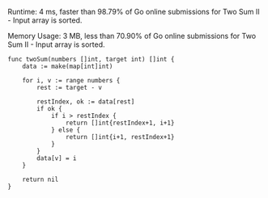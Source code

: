 Runtime: 4 ms, faster than 98.79% of Go online submissions for Two Sum II - Input array is sorted.

Memory Usage: 3 MB, less than 70.90% of Go online submissions for Two Sum II - Input array is sorted.


```
func twoSum(numbers []int, target int) []int {
    data := make(map[int]int)

	for i, v := range numbers {
		rest := target - v

		restIndex, ok := data[rest]
		if ok {
            if i > restIndex {
                return []int{restIndex+1, i+1}
            } else {
                return []int{i+1, restIndex+1}
            }
		}
		data[v] = i
	}

	return nil
}
```
